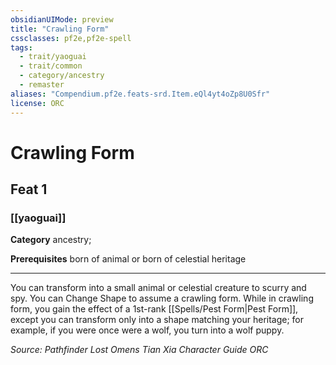 ```yaml
---
obsidianUIMode: preview
title: "Crawling Form"
cssclasses: pf2e,pf2e-spell
tags:
  - trait/yaoguai
  - trait/common
  - category/ancestry
  - remaster
aliases: "Compendium.pf2e.feats-srd.Item.eQl4yt4oZp8U0Sfr"
license: ORC
---
```

# Crawling Form
## Feat 1
### [[yaoguai]]

**Category** ancestry; 



**Prerequisites** born of animal or born of celestial heritage
* * *
You can transform into a small animal or celestial creature to scurry and spy. You can Change Shape to assume a crawling form. While in crawling form, you gain the effect of a 1st-rank [[Spells/Pest Form|Pest Form]], except you can transform only into a shape matching your heritage; for example, if you were once were a wolf, you turn into a wolf puppy.

*Source: Pathfinder Lost Omens Tian Xia Character Guide*
*ORC*